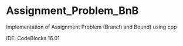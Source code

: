 # Assignment_Problem_BnB
Implementation of Assignment Problem (Branch and Bound) using cpp

IDE: CodeBlocks 16.01
